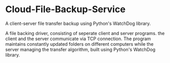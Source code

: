 # Cloud-File-Backup-Service
A client-server file transfer backup using Python's WatchDog library.

A file backing driver, consisting of seperate client and server programs. the client and the server communicate via TCP connection.
The program maintains constantly updated folders on different computers while the server managing the transfer algorithm, built using Python's WatchDog library.
